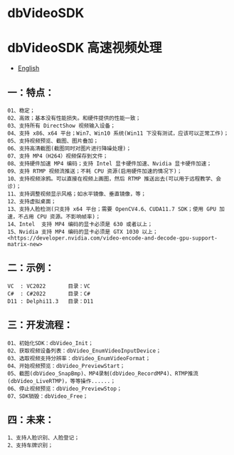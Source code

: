 dbVideoSDK
=============

# dbVideoSDK 高速视频处理

- [English](readme.md)

## 一：特点：
	01、稳定；
	02、高效；基本没有性能损失。和硬件提供的性能一致；
	03、支持所有 DirectShow 视频输入设备；
	04、支持 x86、x64 平台；Win7、Win10 系统(Win11 下没有测试，应该可以正常工作)；
	05、支持视频预览、截图、图片叠加；
	06、支持高清截图(截图同时对图片进行降噪处理)；
	07、支持 MP4（H264）视频保存到文件；
	08、支持硬件加速 MP4 编码；支持 Intel 显卡硬件加速、Nvidia 显卡硬件加速；
	09、支持 RTMP 视频流推送；不耗 CPU 资源(启用硬件加速的情况下)；
	10、支持视频涂鸦。可以直接在视频上画图，然后 RTMP 推送出去(可以用于远程教学、会诊)；
	11、支持调整视频显示风格；如水平镜像、垂直镜像，等；
	12、支持虚拟桌面；
	13、支持人脸检测(只支持 x64 平台；需要 OpenCV4.6、CUDA11.7 SDK；使用 GPU 加速，不占用 CPU 资源。不影响帧率)；
	14、Intel  支持 MP4 编码的显卡必须是 630 或者以上；
	15、Nvidia 支持 MP4 编码的显卡必须是 GTX 1030 以上；
	<https://developer.nvidia.com/video-encode-and-decode-gpu-support-matrix-new>
    
## 二：示例：
	VC  : VC2022       目录：VC
	C#  : C#2022       目录：C#
	D11 : Delphi11.3   目录：D11

## 三：开发流程：
	01、初始化SDK：dbVideo_Init；
	02、获取视频设备列表：dbVideo_EnumVideoInputDevice；
	03、选取视频支持分辨率：dbVideo_EnumVideoFormat；
	04、开始视频预览：dbVideo_PreviewStart；
	05、截图(dbVideo_SnapBmp)、MP4录制(dbVideo_RecordMP4)、RTMP推流(dbVideo_LiveRTMP)，等等操作......；
	06、停止视频预览：dbVideo_PreviewStop；
	07、SDK销毁：dbVideo_Free；

## 四：未来：
	1、支持人脸识别、人脸登记；
	2、支持车牌识别；

